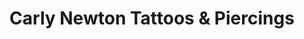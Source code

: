 ---
title: "Carly Newton Tattoos & Piercings"
url: /harleston/carly-newton-tattoos-und-piercings/
shop: Tattoo
---